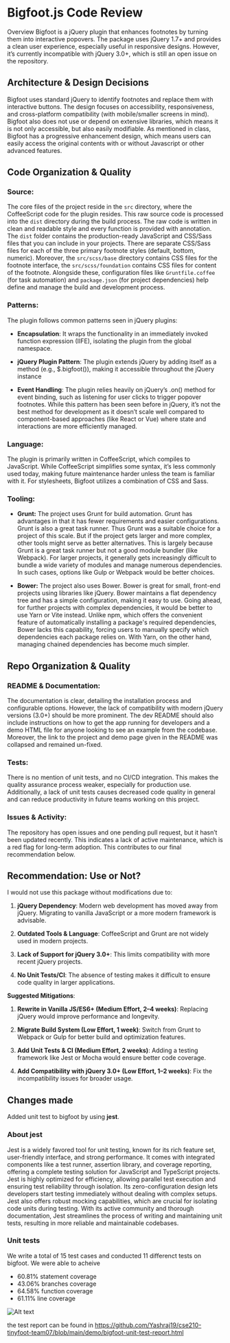 # Bigfoot.js Code Review

Overview
Bigfoot is a jQuery plugin that enhances footnotes by turning them into interactive popovers. The package uses jQuery 1.7+ and provides a clean user experience, especially useful in responsive designs. However, it’s currently incompatible with jQuery 3.0+, which is still an open issue on the repository.

## Architecture & Design Decisions

Bigfoot uses standard jQuery to identify footnotes and replace them with interactive buttons. The design focuses on accessibility, responsiveness, and cross-platform compatibility (with mobile/smaller screens in mind). Bigfoot also does not use or depend on extensive libraries, which means it is not only accessible, but also easily modifiable. As mentioned in class, Bigfoot has a progressive enhancement design, which means users can easily access the original contents with or without Javascript or other advanced features.

## Code Organization & Quality

### Source:

The core files of the project reside in the `src` directory, where the CoffeeScript code for the plugin resides. This raw source code is processed into the `dist` directory during the build process. The raw code is written in clean and readable style and every function is provided with annotation. The `dist` folder contains the production-ready JavaScript and CSS/Sass files that you can include in your projects. There are separate CSS/Sass files for each of the three primary footnote styles (default, bottom, numeric). Moreover, the `src/scss/base` directory contains CSS files for the footnote interface, the `src/scss/foundation` contains CSS files for content of the footnote. Alongside these, configuration files like `Gruntfile.coffee` (for task automation) and `package.json` (for project dependencies) help define and manage the build and development process.

### Patterns:

The plugin follows common patterns seen in jQuery plugins:

- **Encapsulation**: It wraps the functionality in an immediately invoked function expression (IIFE), isolating the plugin from the global namespace.

- **jQuery Plugin Pattern**: The plugin extends jQuery by adding itself as a method (e.g., $.bigfoot()), making it accessible throughout the jQuery instance

- **Event Handling**: The plugin relies heavily on jQuery’s .on() method for event binding, such as listening for user clicks to trigger popover footnotes. While this pattern has been seen before in jQuery, it’s not the best method for development as it doesn’t scale well compared to component-based approaches (like React or Vue) where state and interactions are more efficiently managed.

### Language:

The plugin is primarily written in CoffeeScript, which compiles to JavaScript. While CoffeeScript simplifies some syntax, it’s less commonly used today, making future maintenance harder unless the team is familiar with it. For stylesheets, Bigfoot utilizes a combination of CSS and Sass.

### Tooling:

- **Grunt:** The project uses Grunt for build automation. Grunt has advantages in that it has fewer requirements and easier configurations. Grunt is also a great task runner. Thus Grunt was a suitable choice for a project of this scale. But if the project gets larger and more complex, other tools might serve as better alternatives. This is largely because Grunt is a great task runner but not a good module bundler (like Webpack). For larger projects, it generally gets increasingly difficult to bundle a wide variety of modules and manage numerous dependencies. In such cases, options like Gulp or Webpack would be better choices.

- **Bower:** The project also uses Bower. Bower is great for small, front-end projects using libraries like jQuery. Bower maintains a flat dependency tree and has a simple configuration, making it easy to use. Going ahead, for further projects with complex dependencies, it would be better to use Yarn or Vite instead. Unlike npm, which offers the convenient feature of automatically installing a package's required dependencies, Bower lacks this capability, forcing users to manually specify which dependencies each package relies on. With Yarn, on the other hand, managing chained dependencies has become much simpler.

## Repo Organization & Quality

### README & Documentation:

The documentation is clear, detailing the installation process and configurable options. However, the lack of compatibility with modern jQuery versions (3.0+) should be more prominent. The dev README should also include instructions on how to get the app running for developers and a demo HTML file for anyone looking to see an example from the codebase. Moreover, the link to the project and demo page given in the README was collapsed and remained un-fixed.

### Tests:

There is no mention of unit tests, and no CI/CD integration. This makes the quality assurance process weaker, especially for production use. Additionally, a lack of unit tests causes decreased code quality in general and can reduce productivity in future teams working on this project.

### Issues & Activity:

The repository has open issues and one pending pull request, but it hasn’t been updated recently. This indicates a lack of active maintenance, which is a red flag for long-term adoption. This contributes to our final recommendation below.

## Recommendation: Use or Not?

I would not use this package without modifications due to:

1. **jQuery Dependency**: Modern web development has moved away from jQuery. Migrating to vanilla JavaScript or a more modern framework is advisable.

2. **Outdated Tools & Language**: CoffeeScript and Grunt are not widely used in modern projects.

3. **Lack of Support for jQuery 3.0+**: This limits compatibility with more recent jQuery projects.

4. **No Unit Tests/CI**: The absence of testing makes it difficult to ensure code quality in larger applications.

**Suggested Mitigations**:

1. **Rewrite in Vanilla JS/ES6+ (Medium Effort, 2–4 weeks)**: Replacing jQuery would improve performance and longevity.

2. **Migrate Build System (Low Effort, 1 week)**: Switch from Grunt to Webpack or Gulp for better build and optimization features.

3. **Add Unit Tests & CI (Medium Effort, 2 weeks)**: Adding a testing framework like Jest or Mocha would ensure better code coverage.

4. **Add Compatibility with jQuery 3.0+ (Low Effort, 1–2 weeks)**: Fix the incompatibility issues for broader usage.

## Changes made

Added unit test to bigfoot by using **jest**.

### About jest

Jest is a widely favored tool for unit testing, known for its rich feature set, user-friendly interface, and strong performance. It comes with integrated components like a test runner, assertion library, and coverage reporting, offering a complete testing solution for JavaScript and TypeScript projects. Jest is highly optimized for efficiency, allowing parallel test execution and ensuring test reliability through isolation. Its zero-configuration design lets developers start testing immediately without dealing with complex setups. Jest also offers robust mocking capabilities, which are crucial for isolating code units during testing. With its active community and thorough documentation, Jest streamlines the process of writing and maintaining unit tests, resulting in more reliable and maintainable codebases.

### Unit tests

We write a total of 15 test cases and conducted 11 differenct tests on bigfoot. We were able to acheive

- 60.81% statement coverage
- 43.06% branches coverage
- 64.58% function coverage
- 61.11% line coverage

![Alt text](6701729386893_.pic.jpg)

the test report can be found in https://github.com/Yashraj19/cse210-tinyfoot-team07/blob/main/demo/bigfoot-unit-test-report.html
